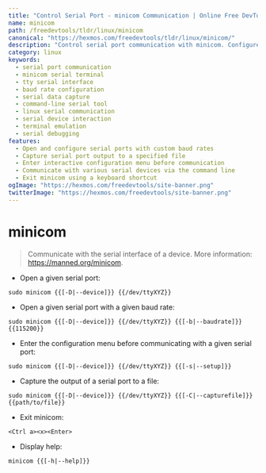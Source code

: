 ```yaml
---
title: "Control Serial Port - minicom Communication | Online Free DevTools by Hexmos"
name: minicom
path: /freedevtools/tldr/linux/minicom
canonical: "https://hexmos.com/freedevtools/tldr/linux/minicom/"
description: "Control serial port communication with minicom. Configure baud rates, capture output, and interact with serial devices. Free online tool, no registration required."
category: linux
keywords:
  - serial port communication
  - minicom serial terminal
  - tty serial interface
  - baud rate configuration
  - serial data capture
  - command-line serial tool
  - linux serial communication
  - serial device interaction
  - terminal emulation
  - serial debugging
features:
  - Open and configure serial ports with custom baud rates
  - Capture serial port output to a specified file
  - Enter interactive configuration menu before communication
  - Communicate with various serial devices via the command line
  - Exit minicom using a keyboard shortcut
ogImage: "https://hexmos.com/freedevtools/site-banner.png"
twitterImage: "https://hexmos.com/freedevtools/site-banner.png"
---
```


# minicom

> Communicate with the serial interface of a device.
> More information: <https://manned.org/minicom>.

- Open a given serial port:

`sudo minicom {{[-D|--device]}} {{/dev/ttyXYZ}}`

- Open a given serial port with a given baud rate:

`sudo minicom {{[-D|--device]}} {{/dev/ttyXYZ}} {{[-b|--baudrate]}} {{115200}}`

- Enter the configuration menu before communicating with a given serial port:

`sudo minicom {{[-D|--device]}} {{/dev/ttyXYZ}} {{[-s|--setup]}}`

- Capture the output of a serial port to a file:

`sudo minicom {{[-D|--device]}} {{/dev/ttyXYZ}} {{[-C|--capturefile]}} {{path/to/file}}`

- Exit minicom:

`<Ctrl a><x><Enter>`

- Display help:

`minicom {{[-h|--help]}}`
